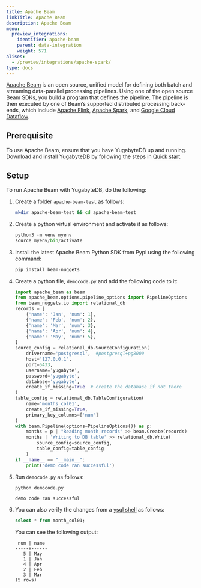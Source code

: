 ```yaml
---
title: Apache Beam
linkTitle: Apache Beam
description: Apache Beam
menu:
  preview_integrations:
    identifier: apache-beam
    parent: data-integration
    weight: 571
alises:
  - /preview/integrations/apache-spark/
type: docs
---
```


[Apache Beam](https://beam.apache.org/) is an open source, unified model for defining both batch and streaming data-parallel processing pipelines. Using one of the open source Beam SDKs, you build a program that defines the pipeline. The pipeline is then executed by one of Beam’s supported distributed processing back-ends, which include [Apache Flink](https://flink.apache.org/), [Apache Spark](https://spark.apache.org/), and [Google Cloud Dataflow](https://cloud.google.com/dataflow).

## Prerequisite

To use Apache Beam, ensure that you have YugabyteDB up and running. Download and install YugabyteDB by following the steps in [Quick start](/preview/quick-start/macos/).

## Setup

To run Apache Beam with YugabyteDB, do the following:

1. Create a folder `apache-beam-test` as follows:

    ```sh
    mkdir apache-beam-test && cd apache-beam-test
    ```

1. Create a python virtual environment and activate it as follows:

   ```python
   python3 -m venv myenv
   source myenv/bin/activate
   ```

1. Install the latest Apache Beam Python SDK from Pypi using the following command:

    ```python
    pip install beam-nuggets
    ```

1. Create a python file, `democode.py` and add the following code to it:

    ```python
    import apache_beam as beam
    from apache_beam.options.pipeline_options import PipelineOptions
    from beam_nuggets.io import relational_db
    records = [
        {'name': 'Jan', 'num': 1},
        {'name': 'Feb', 'num': 2},
        {'name': 'Mar', 'num': 3},
        {'name': 'Apr', 'num': 4},
        {'name': 'May', 'num': 5},
    ]
    source_config = relational_db.SourceConfiguration(
        drivername='postgresql',  #postgresql+pg8000
        host='127.0.0.1',
        port=5433,
        username=’yugabyte’,
        password='yugabyte',
        database='yugabyte',
        create_if_missing=True  # create the database if not there
    )
    table_config = relational_db.TableConfiguration(
        name='months_col01',
        create_if_missing=True,
        primary_key_columns=['num']
    )
    with beam.Pipeline(options=PipelineOptions()) as p:
        months = p | "Reading month records" >> beam.Create(records)
        months | 'Writing to DB table' >> relational_db.Write(
            source_config=source_config,
            table_config=table_config
        )
    if __name__ == "__main__":
        print('demo code ran successful')
    ```

1. Run `democode.py` as follows:

    ```python
    python democode.py
    ```

    ```output
    demo code ran successful
    ```

1. You can also verify the changes from a [ysql shell](../../api/ysqlsh/#starting-ysqlsh) as follows:

    ```sql
    select * from month_col01;
    ```

    You can see the following output:

    ```output
     num | name
    -----+------
       5 | May
       1 | Jan
       4 | Apr
       2 | Feb
       3 | Mar
    (5 rows)
    ```

